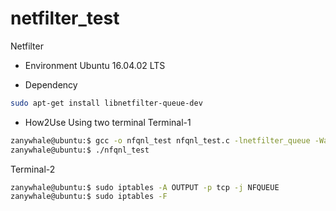 # netfilter_test
Netfilter

* Environment
Ubuntu 16.04.02 LTS

* Dependency
```sh
sudo apt-get install libnetfilter-queue-dev
```

* How2Use
Using two terminal
Terminal-1
```sh
zanywhale@ubuntu:$ gcc -o nfqnl_test nfqnl_test.c -lnetfilter_queue -Wall
zanywhale@ubuntu:$ ./nfqnl_test
```
Terminal-2
```sh
zanywhale@ubuntu:$ sudo iptables -A OUTPUT -p tcp -j NFQUEUE
zanywhale@ubuntu:$ sudo iptables -F
```

